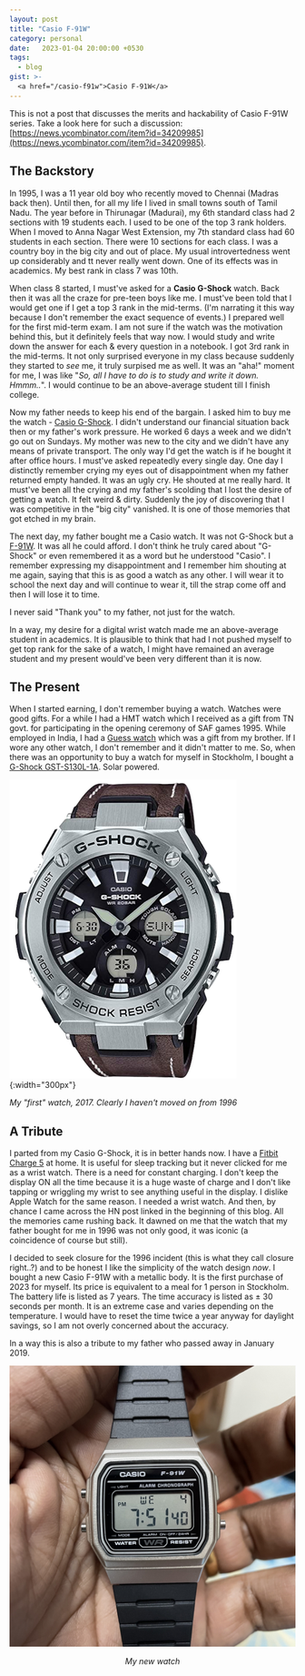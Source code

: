 ```yaml
---
layout: post
title: "Casio F-91W"
category: personal
date:   2023-01-04 20:00:00 +0530
tags:
  - blog
gist: >-
  <a href="/casio-f91w">Casio F-91W</a>
---
```

This is not a post that discusses the merits and hackability of Casio F-91W series. Take a look here for such a discussion: [https://news.ycombinator.com/item?id=34209985](https://news.ycombinator.com/item?id=34209985).

## The Backstory
In 1995, I was a 11 year old boy who recently moved to Chennai (Madras back then). Until then, for all my life I lived in small towns south of Tamil Nadu.  The year before in Thirunagar (Madurai), my 6th standard class had 2 sections with 19 students each. I used to be one of the top 3 rank holders. When I moved to Anna Nagar West Extension, my 7th standard class had 60 students in each section. There were 10 sections for each class. I was a country boy in the big city and out of place. My usual introvertedness went up considerably and tt never really went down. One of its effects was in academics. My best rank in class 7 was 10th.

When class 8 started, I must've asked for a **Casio G-Shock** watch. Back then it was all the craze for pre-teen boys like me. I must've been told that I would get one if I get a top 3 rank in the mid-terms. (I'm narrating it this way because I don't remember the exact sequence of events.) I prepared well for the first mid-term exam. I am not sure if the watch was the motivation behind this, but it definitely feels that way now. I would study and write down the answer for each & every question in a notebook. I got 3rd rank in the mid-terms. It not only surprised everyone in my class because suddenly they started to *see* me, it truly surpised me as well. It was an "aha!" moment for me, I was like "*So, all I have to do is to study and write it down. Hmmm..*". I would continue to be an above-average student till I finish college.

Now my father needs to keep his end of the bargain. I asked him to buy me the watch - [Casio G-Shock](https://gshock.casio.com/). I didn't understand our financial situation back then or my father's work pressure. He worked 6 days a week and we didn't go out on Sundays. My mother was new to the city and we didn't have any means of private transport. The only way I'd get the watch is if he bought it after office hours. I must've asked repeatedly every single day. One day I distinctly remember crying my eyes out of disappointment when my father returned empty handed. It was an ugly cry. He shouted at me really hard. It must've been all the crying and my father's scolding that I lost the desire of getting a watch. It felt weird & dirty. Suddenly the joy of discovering that I was competitive in the "big city" vanished. It is one of those memories that got etched in my brain.

The next day, my father bought me a Casio watch. It was not G-Shock but a [F-91W](https://en.wikipedia.org/wiki/Casio_F-91W). It was all he could afford. I don't think he truly cared about "G-Shock" or even remembered it as a word but he understood "Casio". I remember expressing my disappointment and I remember him shouting at me again, saying that this is as good a watch as any other. I will wear it to school the next day and will continue to wear it, till the strap come off and then I will lose it to time.

I never said "Thank you" to my father, not just for the watch.

In a way, my desire for a digital wrist watch made me an above-average student in academics. It is plausible to think that had I not pushed myself to get top rank for the sake of a watch, I might have remained an average student and my present would've been very different than it is now.

## The Present
When I started earning, I don't remember buying a watch. Watches were good gifts. For a while I had a HMT watch which I received as a gift from TN govt. for participating in the opening ceremony of SAF games 1995. While employed in India, I had a [Guess watch](https://shop.guesswatches.com/) which was a gift from my brother. If I wore any other watch, I don't remember and it didn't matter to me. So, when there was an opportunity to buy a watch for myself in Stockholm, I bought a [G-Shock GST-S130L-1A](https://shockbase.org/watches/watch_dyn.php?model=GST-S130L-1A&subseries=GST-S130&series=130). Solar powered.

![Casio G-Shock](/assets/img/9.png){:width="300px"}
<p><i>My "first" watch, 2017. Clearly I haven't moved on from 1996</i></p>

## A Tribute
I parted from my Casio G-Shock, it is in better hands now. I have a [Fitbit Charge 5](https://www.fitbit.com/global/us/products/trackers/charge5) at home. It is useful for sleep tracking but it never clicked for me as a wrist watch. There is a need for constant charging. I don't keep the display ON all the time because it is a huge waste of charge and I don't like tapping or wriggling my wrist to see anything useful in the display. I dislike Apple Watch for the same reason. I needed a wrist watch. And then, by chance I came across the HN post linked in the beginning of this blog. All the memories came rushing back. It dawned on me that the watch that my father bought for me in 1996 was not only good, it was iconic (a coincidence of course but still).

I decided to seek closure for the 1996 incident (this is what they call closure right..?) and to be honest I like the simplicity of the watch design *now*. I bought a new Casio F-91W with a metallic body. It is the first purchase of 2023 for myself. Its price is equivalent to a meal for 1 person in Stockholm. The battery life is listed as 7 years. The time accuracy is listed as ± 30 seconds per month. It is an extreme case and varies depending on the temperature. I would have to reset the time twice a year anyway for daylight savings, so I am not overly concerned about the accuracy. 

In a way this is also a tribute to my father who passed away in January 2019.

![Casio F-91W](/assets/img/8.jpg)
<p align="center"><i>My new watch</i></p>

